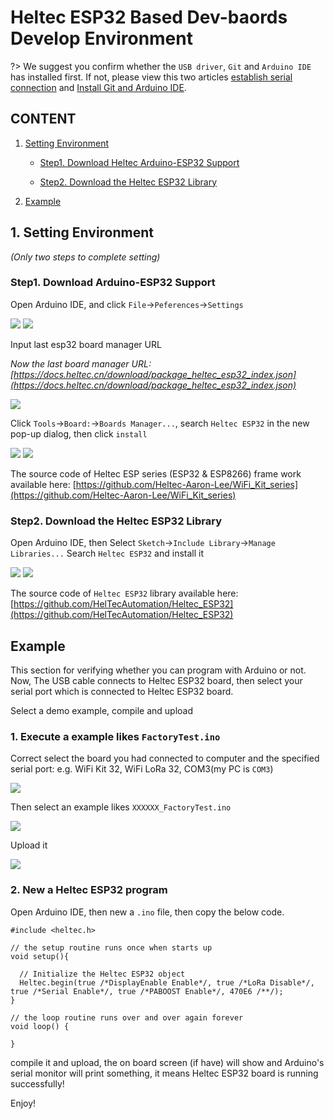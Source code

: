 # Heltec ESP32 Based Dev-baords Develop Environment

?> We suggest you confirm whether the `USB driver`, `Git` and `Arduino IDE` has installed first. If not, please view this two articles [establish serial connection](/en/related_documents/establish_serial_connection) and [Install Git and Arduino IDE](/en/related_documents/how_to_install_git_and_arduino).

## CONTENT

1. [Setting Environment](#setting-environment)

    - [Step1. Download Heltec Arduino-ESP32 Support](#step1-download-arduino-esp32-support)

    - [Step2. Download the Heltec ESP32 Library](#step2-download-the-m5stack-lib)

2. [Example](#example)

## 1. Setting Environment

*(Only two steps to complete setting)*

### Step1. Download Arduino-ESP32 Support

Open Arduino IDE, and click `File`->`Peferences`->`Settings`

<img src="img/how_to_install_esp32_Arduino/01.png">

<img src="img/how_to_install_esp32_Arduino/02.png">

Input last esp32 board manager URL

*Now the last board manager URL: [https://docs.heltec.cn/download/package_heltec_esp32_index.json](https://docs.heltec.cn/download/package_heltec_esp32_index.json)*

<img src="img/how_to_install_esp32_Arduino/03.png">

Click `Tools`->`Board:`->`Boards Manager...`, search `Heltec ESP32` in the new pop-up dialog, then click `install`

<img src="img/how_to_install_esp32_Arduino/04.png">

<img src="img/how_to_install_esp32_Arduino/05.jpg">

The source code of Heltec ESP series (ESP32 & ESP8266) frame work available here: [https://github.com/Heltec-Aaron-Lee/WiFi_Kit_series](https://github.com/Heltec-Aaron-Lee/WiFi_Kit_series)



### Step2. Download the Heltec ESP32 Library

Open Arduino IDE, then Select `Sketch`->`Include Library`->`Manage Libraries...`
Search `Heltec ESP32` and install it

<img src="img/how_to_install_esp32_Arduino/06.png">

<img src="img/how_to_install_esp32_Arduino/07.jpg">

The source code of `Heltec ESP32` library available here: [https://github.com/HelTecAutomation/Heltec_ESP32](https://github.com/HelTecAutomation/Heltec_ESP32)


## Example

This section for verifying whether you can program with Arduino or not. Now, The USB cable connects to Heltec ESP32 board, then select your serial port which is connected to Heltec ESP32 board.

Select a demo example, compile and upload

### 1. Execute a example likes `FactoryTest.ino`

Correct select the board you had connected to computer and the specified serial port: e.g. WiFi Kit 32, WiFi LoRa 32, COM3(my PC is `COM3`)

<img src="img/how_to_install_esp32_Arduino/08.png">

Then select an example likes `XXXXXX_FactoryTest.ino`

<img src="img/how_to_install_esp32_Arduino/09.png">

Upload it

<img src="img/how_to_install_esp32_Arduino/10.png">

### 2. New a Heltec ESP32 program

Open Arduino IDE, then new a `.ino` file, then copy the below code.

```arduino
#include <heltec.h>

// the setup routine runs once when starts up
void setup(){

  // Initialize the Heltec ESP32 object
  Heltec.begin(true /*DisplayEnable Enable*/, true /*LoRa Disable*/, true /*Serial Enable*/, true /*PABOOST Enable*/, 470E6 /**/);
}

// the loop routine runs over and over again forever
void loop() {

}
```

compile it and upload, the on board screen (if have) will show and Arduino's serial monitor will print something, it means Heltec ESP32 board is running successfully!

Enjoy!

